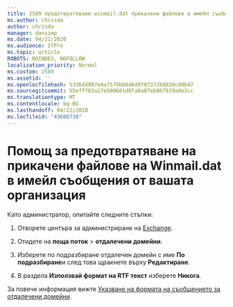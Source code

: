 ```yaml
---
title: 2589 предотвратяване winmail.dat прикачени файлове в имейл съобщения от вашата организация
ms.author: chrisda
author: chrisda
manager: dansimp
ms.date: 04/21/2020
ms.audience: ITPro
ms.topic: article
ROBOTS: NOINDEX, NOFOLLOW
localization_priority: Normal
ms.custom: 2589
ms.assetid: ''
ms.openlocfilehash: 5336d4087e0a7579b68d6d97073726d020c89b47
ms.sourcegitcommit: 55eff703a17e500681d8fa6a87eb067019ade3cc
ms.translationtype: MT
ms.contentlocale: bg-BG
ms.lasthandoff: 04/22/2020
ms.locfileid: "43666730"
---
```

# <a name="help-prevent-winmaildat-attachments-in-email-messages-from-your-organization"></a>Помощ за предотвратяване на прикачени файлове на Winmail.dat в имейл съобщения от вашата организация

Като администратор, опитайте следните стъпки:

1. Отворете центъра за администриране на [Exchange](https://outlook.office365.com/ecp/).

2. Отидете на **поща поток** > **отдалечени домейни**.

3. Изберете по подразбиране отдалечен домейн с име **По подразбиране**и след това щракнете върху **Редактиране**.

4. В раздела **Използвай формат на RTF текст** изберете **Никога**.

За повече информация вижте [Указване на формата на съобщението за отдалечени домейни](https://docs.microsoft.com/Exchange/mail-flow-best-practices/remote-domains/remote-domains#specifying-message-format).

